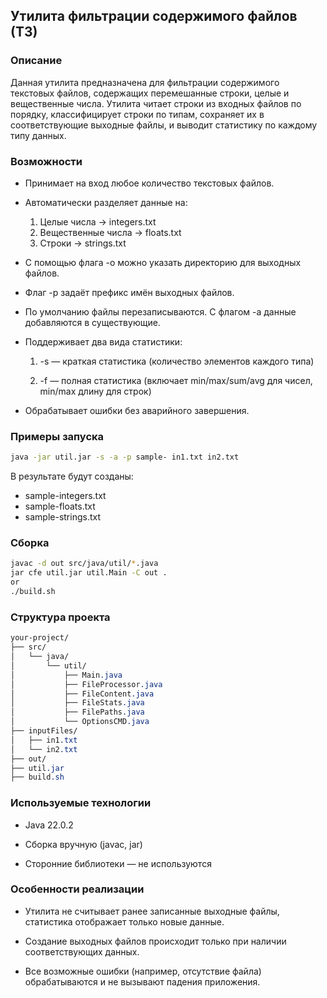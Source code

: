 ## Утилита фильтрации содержимого файлов (ТЗ)
### Описание
Данная утилита предназначена для фильтрации содержимого текстовых файлов, содержащих перемешанные строки, целые и вещественные числа. Утилита читает строки из входных файлов по порядку, классифицирует строки по типам, сохраняет их в соответствующие выходные файлы, и выводит статистику по каждому типу данных.

### Возможности
- Принимает на вход любое количество текстовых файлов.

- Автоматически разделяет данные на:
    1. Целые числа → integers.txt
    2. Вещественные числа → floats.txt
    3. Строки → strings.txt

- С помощью флага -o можно указать директорию для выходных файлов.

- Флаг -p задаёт префикс имён выходных файлов.

- По умолчанию файлы перезаписываются. С флагом -a данные добавляются в существующие.

- Поддерживает два вида статистики:

    1. -s — краткая статистика (количество элементов каждого типа)

    2. -f — полная статистика (включает min/max/sum/avg для чисел, min/max длину для строк)

- Обрабатывает ошибки без аварийного завершения.

### Примеры запуска

```bash 
java -jar util.jar -s -a -p sample- in1.txt in2.txt
```

В результате будут созданы:
- sample-integers.txt
- sample-floats.txt
- sample-strings.txt

### Cборка
```bash
javac -d out src/java/util/*.java
jar cfe util.jar util.Main -C out .
or
./build.sh
```

### Структура проекта
```css
your-project/
├── src/
│   └── java/
│       └── util/
│           ├── Main.java
│           ├── FileProcessor.java
│           ├── FileContent.java
│           ├── FileStats.java
│           ├── FilePaths.java
│           └── OptionsCMD.java
├── inputFiles/
│   ├── in1.txt
│   └── in2.txt
├── out/
├── util.jar
├── build.sh
```

### Используемые технологии
- Java 22.0.2

- Сборка вручную (javac, jar)

- Сторонние библиотеки — не используются

### Особенности реализации
- Утилита не считывает ранее записанные выходные файлы, статистика отображает только новые данные.

- Создание выходных файлов происходит только при наличии соответствующих данных.

- Все возможные ошибки (например, отсутствие файла) обрабатываются и не вызывают падения приложения.